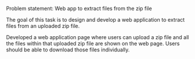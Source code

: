 Problem statement: Web app to extract files from the zip file

The goal of this task is to design and develop a web application to extract files from an uploaded zip file.

Developed a web application page where users can upload a zip file and all the files within that uploaded zip file are shown on the web page. Users should be able to download those files individually.
